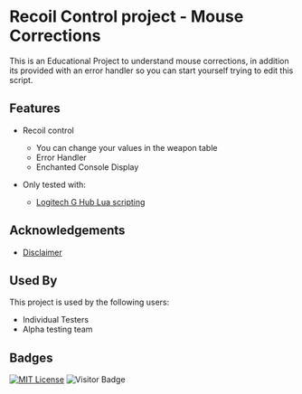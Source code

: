 
# Recoil Control project - Mouse Corrections

This is an Educational Project to understand mouse corrections, in addition its provided with an error handler so you can start yourself trying to edit this script.





## Features

- Recoil control
    - You can change your values in the weapon table
    - Error Handler
    - Enchanted Console Display

- Only tested with:
    - [Logitech G Hub Lua scripting](https://www.logitechg.com/nl-nl/innovation/g-hub.html)
## Acknowledgements

 - [Disclaimer](https://github.com/Donrskbb/RecoilProject/blob/main/Disclaimer)


## Used By

This project is used by the following users:

- Individual Testers
- Alpha testing team


## Badges

[![MIT License](https://img.shields.io/badge/License-MIT-green.svg)](https://choosealicense.com/licenses/mit/)
![Visitor Badge](https://visitor-badge.feriirawann.repl.co?username=Donrskbb&repo=RecoilProject)
